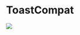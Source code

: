 # ToastCompat
[![](https://img.shields.io/badge/API-16%2B-brightgreen.svg?style=flat)](https://android-arsenal.com/api?level=16#l16)
